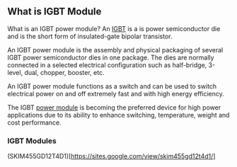 ## What is IGBT Module

What is an IGBT power module?
An [IGBT](https://www.slw-ele.com/) is a is power semiconductor die and is the short form of insulated-gate bipolar transistor.

An IGBT power module is the assembly and physical packaging of several IGBT power semiconductor dies in one package. The dies are normally connected in a selected electrical configuration such as half-bridge, 3-level, dual, chopper, booster, etc.

An IGBT power module functions as a switch and can be used to switch electrical power on and off extremely fast and with high energy efficiency.

The IGBT [power module](https://www.shunlongwei.com) is becoming the preferred device for high power applications due to its ability to enhance switching, temperature, weight and cost performance.

### IGBT Modules
(SKIM455GD12T4D1)[https://sites.google.com/view/skim455gd12t4d1/]

